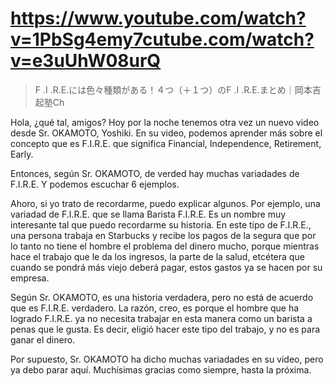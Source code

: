 # https://www.youtube.com/watch?v=1PbSg4emy7cutube.com/watch?v=e3uUhW08urQ

> F .I .R.E.には色々種類がある！４つ（＋１つ）のF .I .R.E.まとめ｜岡本吉起塾Ch 

Hola, ¿qué tal, amigos? Hoy por la noche tenemos otra vez un nuevo video desde Sr. OKAMOTO, Yoshiki. En su video, podemos aprender más sobre el concepto que es F.I.R.E. que significa Financial, Independence, Retirement, Early. 

Entonces, según Sr. OKAMOTO, de verded hay muchas variadades de F.I.R.E. Y podemos escuchar 6 ejemplos. 

Ahoro, si yo trato de recordarme, puedo explicar algunos. Por ejemplo, una variadad de F.I.R.E. que se llama Barista F.I.R.E. Es un nombre muy interesante tal que puedo recordarme su historia. En este tipo de F.I.R.E., una persona trabaja en Starbucks y recibe los pagos de la segura que por lo tanto no tiene el hombre el problema del dinero mucho, porque mientras hace el trabajo que le da los ingresos, la parte de la salud, etcétera que cuando se pondrá más viejo deberá pagar, estos gastos ya se hacen por su empresa. 

Según Sr. OKAMOTO, es una historia verdadera, pero no está de acuerdo que es F.I.R.E. verdadero. La razón, creo, es porque el hombre que ha logrado F.I.R.E. ya no necesita trabajar en esta manera como un barista a penas que le gusta. Es decir, eligió hacer este tipo del trabajo, y no es para ganar el dinero.

Por supuesto, Sr. OKAMOTO ha dicho muchas variadades en su video, pero ya debo parar aquí. Muchísimas gracias como siempre, hasta la próxima. 
